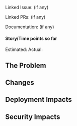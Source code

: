 
Linked Issue: (if any)

Linked PRs: (if any)

Documentation: (if any)

#### Story/Time points so far
Estimated:
Actual:

## The Problem

## Changes

## Deployment Impacts

## Security Impacts
